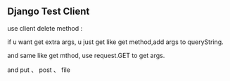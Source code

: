 ## Django Test Client

use client delete method :  

if u want get extra args, u just get like get method,add args to queryString.  

and same like get mthod, use request.GET to get args.

and put 、 post 、 file 